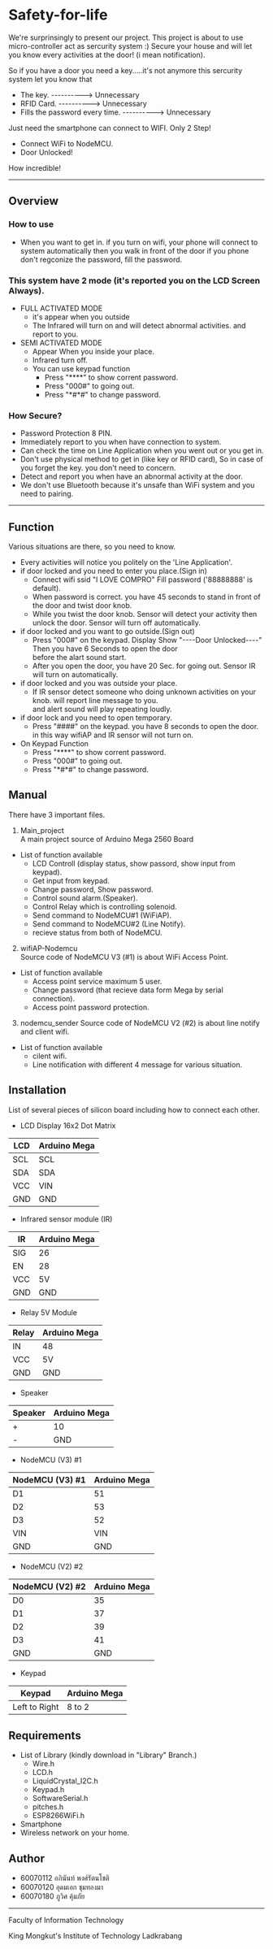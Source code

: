 # Safety-for-life

We're surprinsingly to present our project. This project is about to use micro-controller act as sercurity system :)
Secure your house and will let you know every activities at the door! (i mean notification).

So if you have a door you need a key.....it's not anymore
this sercurity system let you know that

  * The key.  ----------> Unnecessary
  * RFID Card. ----------> Unnecessary
  * Fills the password every time. ----------> Unnecessary
  
Just need the smartphone can connect to WIFI. Only 2 Step!
  * Connect WiFi to NodeMCU.
  * Door Unlocked!

How incredible!
_____________________________________________________________________________________________________

## Overview
 ### How to use
 * When you want to get in. if you turn on wifi, your phone will connect to system automatically then you walk in front of the door
 if you phone don't regconize the password, fill the password.
 ### This system have 2 mode (it's reported you on the LCD Screen Always).
* FULL ACTIVATED MODE
  * it's appear when you outside
  * The Infrared will turn on and will detect abnormal activities. and report to you.
* SEMI ACTIVATED MODE
  * Appear When you inside your place.
  * Infrared turn off.
  * You can use keypad function
     * Press "&ast;&ast;&ast;&ast;" to show corrent password.
     * Press "000#" to going out.
     * Press "&ast;#&ast;#" to change password.
 ### How Secure?
  * Password Protection 8 PIN.
  * Immediately report to you when have connection to system.
  * Can check the time on Line Application when you went out or you get in.
  * Don't use physical method to get in (like key or RFID card), So in case of you forget the key. you don't need to concern.
  * Detect and report you when have an abnormal activity at the door.
  * We don't use Bluetooth because it's unsafe than WiFi system and you need to pairing.
_____________________________________________________________________________________________________


## Function
 Various situations are there, so you need to know.
 * Every activities will notice you politely on the 'Line Application'.
 * if door locked and you need to enter you place.(Sign in)
   * Connect wifi ssid "I LOVE COMPRO" Fill password ('88888888' is default).
   * When password is correct. you have 45 seconds to stand in front of the door and twist door knob.
   * While you twist the door knob. Sensor will detect your activity then unlock the door. Sensor will turn off automatically.
 * if door locked and you want to go outside.(Sign out)
   * Press "000#" on the keypad. Display Show "----Door Unlocked----" Then you have 6 Seconds to open the door  
     before the alart sound start.
   * After you open the door, you have 20 Sec. for going out. Sensor IR will turn on automatically.
 * if door locked and you was outside your place.
   * If IR sensor detect someone who doing unknown activities on your knob. will report line message to you.  
   and alert sound will play repeating loudly.
 * if door lock and you need to open temporary.
   * Press "####" on the keypad. you have 8 seconds to open the door. in this way wifiAP and IR sensor will not turn on.
 * On Keypad Function
   * Press "&ast;&ast;&ast;&ast;" to show corrent password.
   * Press "000#" to going out.
   * Press "&ast;#&ast;#" to change password.
   
## Manual
 There have 3 important files.
 1. Main_project  
  A main project source of Arduino Mega 2560 Board
  * List of function available
    * LCD Controll (display status, show passord, show input from keypad).
    * Get input from keypad.
    * Change password, Show password.
    * Control sound alarm.(Speaker).
    * Control Relay which is controlling solenoid.
    * Send command to NodeMCU#1 (WiFiAP).
    * Send command to NodeMCU#2 (Line Notify).
    * recieve status from both of NodeMCU.
 2. wifiAP-Nodemcu  
  Source code of NodeMCU V3 (#1) is about WiFi Access Point.
  * List of function available
    * Access point service maximum 5 user.
    * Change password (that recieve data form Mega by serial connection).
    * Access point password protection.
 3. nodemcu_sender
 Source code of NodeMCU V2 (#2) is about line notify and client wifi.
  * List of function available
    * cilent wifi.
    * Line notification with different 4 message for various situation.
    
## Installation
 List of several pieces of silicon board including how to connect each other.
 * LCD Display 16x2 Dot Matrix

 | LCD | Arduino Mega |
 | --------- | ---------- |
 |   SCL   |    SCL   |
 |   SDA   |    SDA   |
 |   VCC   |    VIN   |
 |   GND   |    GND   |
 
 * Infrared sensor module (IR)
 
 | IR | Arduino Mega |
 | --------- | ---------- |
 |   SIG   |    26   |
 |   EN   |    28   |
 |   VCC   |    5V   |
 |   GND   |    GND   |  

* Relay 5V Module

 | Relay | Arduino Mega |
 |-------|--------------|
 | IN    | 48           |  
 | VCC   | 5V           |               
 | GND   | GND          |
 
* Speaker

 | Speaker            | Arduino Mega |   
 | ------------- |-------------|
 | +            | 10           |
 | -             | GND           |
 
* NodeMCU (V3) #1

 | NodeMCU (V3) #1| Arduino Mega |   
 | ------------- |-------------|
 | D1            |   51       |
 | D2            |   53         |
 | D3            |   52       |
 | VIN           |   VIN       |
 | GND           |   GND      |
 
* NodeMCU (V2) #2

 | NodeMCU (V2) #2| Arduino Mega |   
 | ------------- |-------------|
 | D0            |   35       |
 | D1            |   37         |
 | D2            |   39       |
 | D3            |   41       |
 | GND           |   GND      |
 
* Keypad

| Keypad | Arduino Mega |  
| ------------- |-------------|  
| Left to Right | 8 to 2      |


## Requirements
 * List of Library (kindly download in "Library" Branch.)
   * Wire.h
   * LCD.h
   * LiquidCrystal_I2C.h 
   * Keypad.h
   * SoftwareSerial.h
   * pitches.h
   * ESP8266WiFi.h
 * Smartphone
 * Wireless network on your home.
 

## Author
* 60070112 อภินันท์ พงศ์รัตนโชติ
* 60070120 อุดมเอก ชุมทองมา
* 60070180 ภูวิศ คุ้มภัย

---

Faculty of Information Technology

King Mongkut's Institute of Technology Ladkrabang

